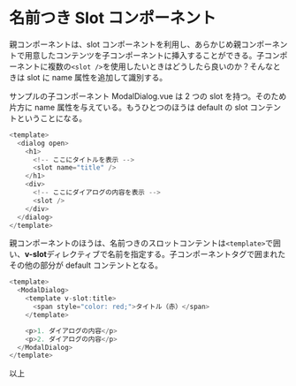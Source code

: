 # 名前つき Slot コンポーネント

親コンポーネントは、slot コンポーネントを利用し、あらかじめ親コンポーネントで用意したコンテンツを子コンポーネントに挿入することができる。子コンポーネントに複数の`<slot />`を使用したいときはどうしたら良いのか？そんなときは slot に name 属性を追加して識別する。

サンプルの子コンポーネント ModalDialog.vue は 2 つの slot を持つ。そのため片方に name 属性を与えている。もうひとつのほうは default の slot コンテントということになる。

```js
<template>
  <dialog open>
    <h1>
      <!-- ここにタイトルを表示 -->
      <slot name="title" />
    </h1>
    <div>
      <!-- ここにダイアログの内容を表示 -->
      <slot />
    </div>
  </dialog>
</template>
```

親コンポーネントのほうは、名前つきのスロットコンテントは`<template>`で囲い、**v-slot**ディレクティブで名前を指定する。子コンポーネントタグで囲まれたその他の部分が default コンテントとなる。

```js
<template>
  <ModalDialog>
    <template v-slot:title>
      <span style="color: red;">タイトル（赤）</span>
    </template>

    <p>1. ダイアログの内容</p>
    <p>2. ダイアログの内容</p>
  </ModalDialog>
</template>
```

以上

